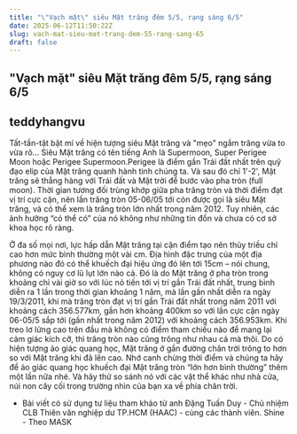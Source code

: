 ```yaml
---
title: "\"Vạch mặt\" siêu Mặt trăng đêm 5/5, rạng sáng 6/5"
date: 2025-06-12T11:50:22Z
slug: vach-mat-sieu-mat-trang-dem-55-rang-sang-65
draft: false
---
```


## "Vạch mặt" siêu Mặt trăng đêm 5/5, rạng sáng 6/5

## teddyhangvu

Tất-tần-tật bật mí về hiện tượng siêu Mặt trăng và "mẹo" ngắm trăng vừa to vừa rõ... Siêu Mặt trăng có tên tiếng Anh là Supermoon, Super Perigee Moon hoặc Perigee Supermoon.Perigee là điểm gần Trái đất nhất trên quỹ đạo elip của Mặt trăng quanh hành tinh chúng ta.  Và sau đó chỉ 1'-2', Mặt trăng sẽ thẳng hàng với Trái đất và Mặt trời để bước vào pha tròn (full moon). Thời gian tương đối trùng khớp giữa pha trăng tròn và thời điểm đạt vị trí cực cận, nên lần trăng tròn 05-06/05 tới còn được gọi là siêu Mặt trăng, và có thể xem là trăng tròn lớn nhất trong năm 2012.
  Tuy nhiên, các ảnh hưởng “có thể có” của nó không như những tin đồn và chưa có cơ sở khoa học rõ ràng. 
 
 Ở đa số mọi nơi, lực hấp dẫn Mặt trăng tại cận điểm tạo nên thủy triều chỉ cao hơn mức bình thường một vài cm. Địa hình đặc trưng của một địa phương nào đó có thể khuếch đại hiệu ứng đó lên tới 15cm – nói chung, không có nguy cơ lũ lụt lớn nào cả.
  Đó là do Mặt trăng ở pha tròn trong khoảng chỉ vài giờ so với lúc nó tiến tới vị trí gần Trái đất nhất, trung bình diễn ra 1 lần trong thời gian khoảng 1 năm, mà lần gần nhất diễn ra ngày 19/3/2011, khi mà trăng tròn đạt vị trí gần Trái đất nhất trong năm 2011 với khoảng cách 356.577km, gần hơn khoảng 400km so với lần cực cận ngày 06-05/5 sắp tới (gần nhất trong năm 2012) với khoảng cách 356.953km.
  Khi treo lơ lửng cao trên đầu mà không có điểm tham chiếu nào để mang lại cảm giác kích cỡ, thì trăng tròn nào cũng trông như nhau cả mà thôi.  Do có hiện tượng ảo giác quang học, Mặt trăng ở gần đường chân trời trông to hơn so với Mặt trăng khi đã lên cao. Nhớ canh chừng thời điểm và chúng ta hãy để ảo giác quang học khuếch đại Mặt trăng tròn “lớn hơn bình thường” thêm một lần nữa nhé. Và hãy thử so sánh nó với các vật thể khác như nhà cửa, núi non cây cối trong trường nhìn của bạn xa về phía chân trời.
 
* Bài viết có sử dụng tư liệu tham khảo từ anh Đặng Tuấn Duy - Chủ nhiệm CLB Thiên văn nghiệp dư TP.HCM (HAAC) - cùng các thành viên.
 Shine  - Theo MASK